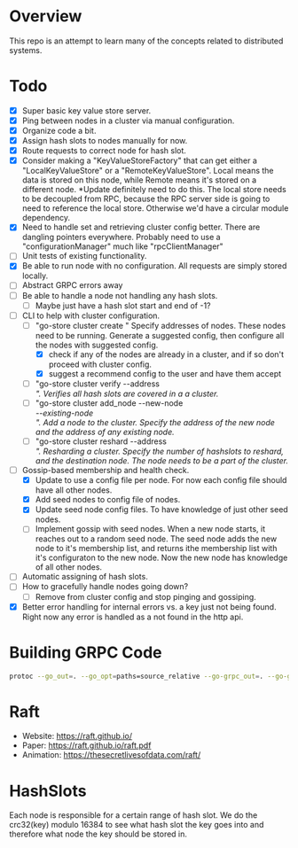# Overview

This repo is an attempt to learn many of the concepts related to distributed systems.

# Todo

- [x] Super basic key value store server.
- [x] Ping between nodes in a cluster via manual configuration.
- [x] Organize code a bit.
- [x] Assign hash slots to nodes manually for now.
- [x] Route requests to correct node for hash slot.
- [x] Consider making a "KeyValueStoreFactory" that can get either a "LocalKeyValueStore" or a "RemoteKeyValueStore". Local means the data is stored on this node, while Remote means it's stored on a different node. \*Update definitely need to do this. The local store needs to be decoupled from RPC, because the RPC server side is going to need to reference the local store. Otherwise we'd have a circular module dependency.
- [x] Need to handle set and retrieving cluster config better. There are dangling pointers everywhere. Probably need to use a "configurationManager" much like "rpcClientManager"
- [ ] Unit tests of existing functionality.
- [x] Be able to run node with no configuration. All requests are simply stored locally.
- [ ] Abstract GRPC errors away
- [ ] Be able to handle a node not handling any hash slots.
  - [ ] Maybe just have a hash slot start and end of -1?
- [ ] CLI to help with cluster configuration.
  - [ ] "go-store cluster create <list of addresses>" Specify addresses of nodes. These nodes need to be running. Generate a suggested config, then configure all the nodes with suggested config.
    - [x] check if any of the nodes are already in a cluster, and if so don't proceed with cluster config.
    - [x] suggest a recommend config to the user and have them accept
  - [ ] "go-store cluster verify --address <address>". Verifies all hash slots are covered in a a cluster.
  - [ ] "go-store cluster add_node --new-node <address> --existing-node <address>". Add a node to the cluster. Specify the address of the new node and the address of any existing node.
  - [ ] "go-store cluster reshard --address <address>". Resharding a cluster. Specify the number of hashslots to reshard, and the destination node. The node needs to be a part of the cluster.
- [ ] Gossip-based membership and health check.
  - [x] Update to use a config file per node. For now each config file should have all other nodes.
  - [x] Add seed nodes to config file of nodes.
  - [x] Update seed node config files. To have knowledge of just other seed nodes.
  - [ ] Implement gossip with seed nodes. When a new node starts, it reaches out to a random seed node. The seed node adds the new node to it's membership list, and returns ithe membership list with it's configuraton to the new node. Now the new node has knowledge of all other nodes.
- [ ] Automatic assigning of hash slots.
- [ ] How to gracefully handle nodes going down?
  - [ ] Remove from cluster config and stop pinging and gossiping.
- [x] Better error handling for internal errors vs. a key just not being found. Right now any error is handled as a not found in the http api.

# Building GRPC Code

```bash
protoc --go_out=. --go_opt=paths=source_relative --go-grpc_out=. --go-grpc_opt=paths=source_relative internal/rpc/node_rpc.proto
```

# Raft

- Website: https://raft.github.io/
- Paper: https://raft.github.io/raft.pdf
- Animation: https://thesecretlivesofdata.com/raft/

# HashSlots

Each node is responsible for a certain range of hash slot. We do the crc32(key) modulo 16384 to see what hash slot the key goes into and therefore what node the key should be stored in.
